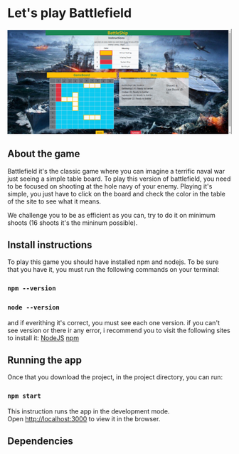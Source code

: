 # Let's play Battlefield
![battlefield-alt-tag](https://github.com/Farancibiat/battlefield-game/blob/main/src/img/capture.png?raw=true)

## About the game
Battlefield it's the classic game where you can imagine a terrific naval war just seeing a simple table board.
To play this version of battlefield, you need to be focused on shooting at the hole navy of your enemy.
Playing it's simple, you just have to click on the board and check the color in the table of the site to see what it means. 

We challenge you to be as efficient as you can, try to do it on minimum shoots (16 shoots it's the mininum possible).

## Install instructions

To play this game you should have installed npm and nodejs. To be sure that you have it, you must run the following commands on your terminal:

### `npm --version`
### `node --version`

and if everithing it's correct, you must see each one version.
if you can't see version or there ir any error, i recommend you to visit the following sites to install it:
[NodeJS](http://nodejs.org)
[npm](http://www.npmjs.com)

## Running the app

Once that you download the project, in the project directory, you can run:

### `npm start`

This instruction runs the app in the development mode.\
Open [http://localhost:3000](http://localhost:3000) to view it in the browser.

## Dependencies
